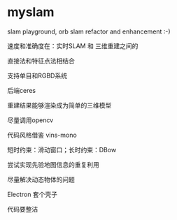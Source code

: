 # myslam
slam playground, orb slam refactor and enhancement :-)





速度和准确度在：实时SLAM 和 三维重建之间的

直接法和特征点法相结合

支持单目和RGBD系统

后端ceres

重建结果能够渲染成为简单的三维模型

尽量调用opencv

代码风格借鉴 vins-mono

短时约束：滑动窗口；长时约束：DBow

尝试实现先验地图信息的重复利用

尽量解决动态物体的问题

Electron 套个壳子

代码要整洁


